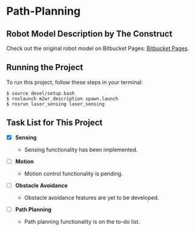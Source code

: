 # Path-Planning

## Robot Model Description by The Construct
Check out the original robot model on Bitbucket Pages: [Bitbucket Pages](https://bitbucket.org/theconstructcore/two-wheeled-robot-simulation.git).

## Running the Project
To run this project, follow these steps in your terminal:

```console
$ source devel/setup.bash
$ roslaunch m2wr_description spawn.launch
$ rosrun laser_sensing laser_sensing
```

## Task List for This Project
- [x] **Sensing**
  - Sensing functionality has been implemented.

- [ ] **Motion**
  - Motion control functionality is pending.

- [ ] **Obstacle Avoidance**
  - Obstacle avoidance features are yet to be developed.

- [ ] **Path Planning**
  - Path planning functionality is on the to-do list.